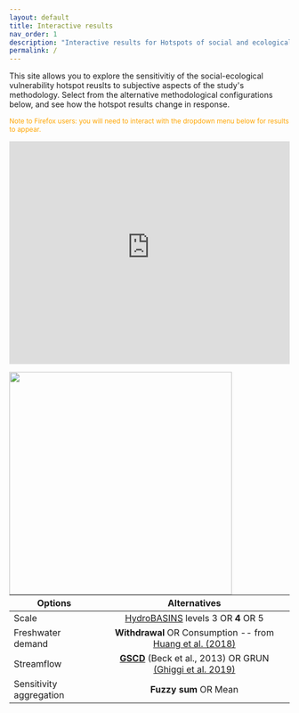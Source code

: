 ```yaml
---
layout: default
title: Interactive results  
nav_order: 1
description: "Interactive results for Hotspots of social and ecological impacts from freshwater stress and storage loss."
permalink: /
---
```


This site allows you to explore the sensitivitiy of the social-ecological vulnerability hotspot reuslts to subjective aspects of the study's methodology. Select from the alternative methodological configurations below, and see how the hotspot results change in response. 

<font style='font-size:12px' color='orange'> Note to Firefox users: you will need to interact with the dropdown menu below for results to appear. </font> 

<iframe src="https://xanderhuggins.shinyapps.io/Hotspot-web-app/" width="100%" height="400px" frameBorder="0" ></iframe>
<br/> 

<img src="https://raw.githubusercontent.com/XanderHuggins/Hotspots/master/assets/WebApp_legend.png" 
  width="400" align="left"/>
<br/> 


| Options        | Alternatives | 
| ------------- |:-------------:| 
| Scale  | [HydroBASINS](https://www.hydrosheds.org/page/hydrobasins) levels 3 OR **4** OR 5 | 
| Freshwater demand   | **Withdrawal** OR Consumption -- from [Huang et al. (2018)](https://zenodo.org/record/1209296#.YJqs3bVKj4Y) | 
| Streamflow | [**GSCD**](http://www.gloh2o.org/gscd/) (Beck et al., 2013) OR GRUN [(Ghiggi et al. 2019)](https://essd.copernicus.org/articles/11/1655/2019/) |
| Sensitivity aggregation| **Fuzzy sum** OR Mean | 
